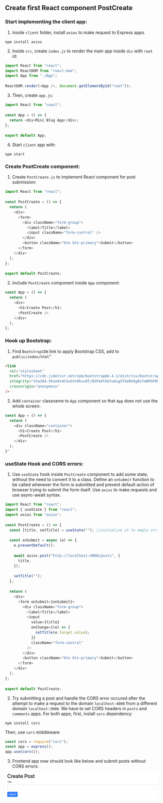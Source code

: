 ## Create first React component PostCreate

### Start implementing the client app:

1. Inside `client` folder, install `axios` to make request to Express apps.

```shell
npm install axios
```

2. Inside `src`, create `index.js` to render the main app inside `div` with `root` id:

```js
import React from "react";
import ReactDOM from "react-dom";
import App from "./App";

ReactDOM.render(<App />, document.getElementById("root"));
```

3. Then, create `app.js`:

```js
import React from "react";

const App = () => {
  return <div>Mini Blog App</div>;
};

export default App;
```

4. Start `client` app with:

```shell
npm start
```

### Create PostCreate component:

1. Create `PostCreate.js` to implement React component for post submission:

```js
import React from "react";

const PostCreate = () => {
  return (
    <div>
      <form>
        <div className="form-group">
          <label>Title</label>
          <input className="form-control" />
        </div>
        <button className="btn btn-primary">Submit</button>
      </form>
    </div>
  );
};

export default PostCreate;
```

2. Include `PostCreate` component inside `App` component:

```js
const App = () => {
  return (
    <div>
      <h1>Create Post</h1>
      <PostCreate />
    </div>
  );
};
```

### Hook up Bootstrap:

1. Find `BootstrapCDN` link to apply Bootstrap CSS, add to `public/index/html`"

```html
<link
  rel="stylesheet"
  href="https://cdn.jsdelivr.net/npm/bootstrap@4.4.1/dist/css/bootstrap.min.css"
  integrity="sha384-Vkoo8x4CGsO3+Hhxv8T/Q5PaXtkKtu6ug5TOeNV6gBiFeWPGFN9MuhOf23Q9Ifjh"
  crossorigin="anonymous"
/>
```

2. Add `container` classname to `App` component so that `App` does not use the whole screen:

```js
const App = () => {
  return (
    <div className="container">
      <h1>Create Post</h1>
      <PostCreate />
    </div>
  );
}"
```

### useState Hook and CORS errors:

1. Use `useState` hook inside `PostCreate` component to add some state, without the need to convert it to a class. Define an `onSubmit` function to be called whenever the form is submitted and prevent default action of browser trying to submit the form itself. Use `axios` to make requests and use async-await syntax.

```js
import React from "react";
import { useState } from "react";
import axios from "axios";

const PostCreate = () => {
  const [title, setTitle] = useState(""); //initialize it to empty string

  const onSubmit = async (e) => {
    e.preventDefault();

    await axios.post("http://localhost:4000/posts", {
      title,
    });

    setTitle("");
  };

  return (
    <div>
      <form onSubmit={onSubmit}>
        <div className="form-group">
          <label>Title</label>
          <input
            value={title}
            onChange={(e) => {
              setTitle(e.target.value);
            }}
            className="form-control"
          />
        </div>
        <button className="btn btn-primary">Submit</button>
      </form>
    </div>
  );
};

export default PostCreate;
```

2. Try submitting a post and handle the CORS error occured after the attempt to make a request to the domain `localhost:4000` from a different domain `localhost:3000`. We have to set CORS headers in `posts` and `comments` apps. For both apps, first, install `cors` dependency:

```shell
npm install cors
```

Then, use `cors` middleware:

```js
const cors = require("cors");
const app = express();
app.use(cors());
```

3. Frontend app now should look like below and submit posts without CORS errors:

![this](../screenshots/01_PostCreate.png)
